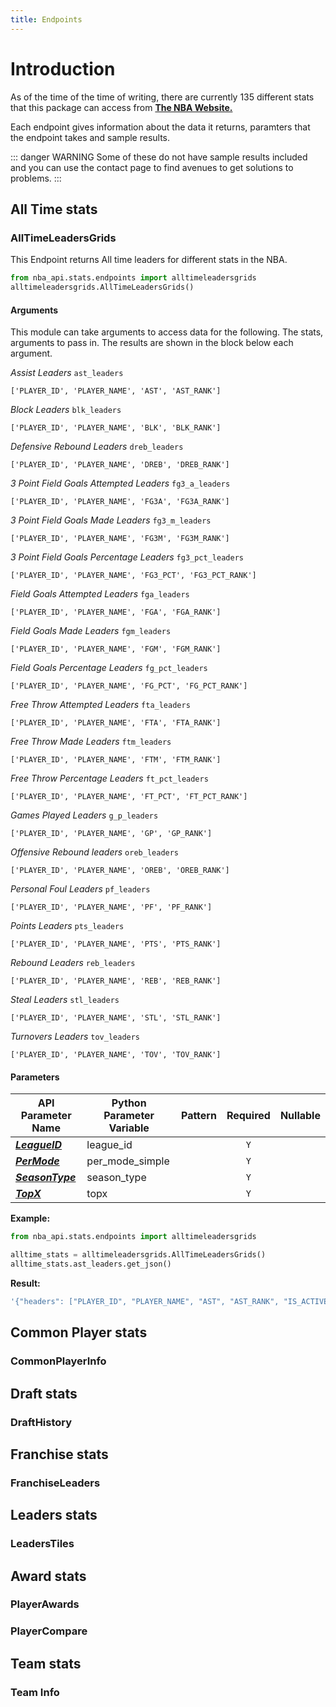 ```yaml
---
title: Endpoints
---
```


# Introduction
As of the time of the time of writing, there are currently 135 different stats that this package can access from [**The NBA Website.**](https://www.nba.com/stats/)

Each endpoint gives information about the data it returns, paramters that the endpoint takes and sample results. 

::: danger WARNING
Some of these do not have sample results included and you can use the contact page to find avenues to get solutions to problems. 
:::

## All Time stats

### AllTimeLeadersGrids
This Endpoint returns All time leaders for different stats in the NBA. 

``` python
from nba_api.stats.endpoints import alltimeleadersgrids
alltimeleadersgrids.AllTimeLeadersGrids()
```

#### **Arguments**
This module can take arguments to access data for the following. The stats, arguments to pass in. The results are shown in the block below each argument.


*Assist Leaders*  `ast_leaders`
```text
['PLAYER_ID', 'PLAYER_NAME', 'AST', 'AST_RANK']
```

*Block Leaders* `blk_leaders`
```text
['PLAYER_ID', 'PLAYER_NAME', 'BLK', 'BLK_RANK']
```

*Defensive Rebound Leaders* `dreb_leaders`
```text
['PLAYER_ID', 'PLAYER_NAME', 'DREB', 'DREB_RANK']
```

*3 Point Field Goals Attempted Leaders* `fg3_a_leaders`
```text
['PLAYER_ID', 'PLAYER_NAME', 'FG3A', 'FG3A_RANK']
```

*3 Point Field Goals Made Leaders* `fg3_m_leaders`
```text
['PLAYER_ID', 'PLAYER_NAME', 'FG3M', 'FG3M_RANK']
```
*3 Point Field Goals Percentage Leaders* `fg3_pct_leaders`
```text
['PLAYER_ID', 'PLAYER_NAME', 'FG3_PCT', 'FG3_PCT_RANK']
```

*Field Goals Attempted Leaders* `fga_leaders`
```text
['PLAYER_ID', 'PLAYER_NAME', 'FGA', 'FGA_RANK']
```

*Field Goals Made Leaders* `fgm_leaders`
```text
['PLAYER_ID', 'PLAYER_NAME', 'FGM', 'FGM_RANK']
```

*Field Goals Percentage Leaders* `fg_pct_leaders`
```text
['PLAYER_ID', 'PLAYER_NAME', 'FG_PCT', 'FG_PCT_RANK']
```

*Free Throw Attempted Leaders* `fta_leaders`
```text
['PLAYER_ID', 'PLAYER_NAME', 'FTA', 'FTA_RANK']
```

*Free Throw Made Leaders* `ftm_leaders`
```text
['PLAYER_ID', 'PLAYER_NAME', 'FTM', 'FTM_RANK']
```

*Free Throw Percentage Leaders* `ft_pct_leaders`
```text
['PLAYER_ID', 'PLAYER_NAME', 'FT_PCT', 'FT_PCT_RANK']
```

*Games Played Leaders* `g_p_leaders`
```text
['PLAYER_ID', 'PLAYER_NAME', 'GP', 'GP_RANK']
```

*Offensive Rebound leaders* `oreb_leaders`
```text
['PLAYER_ID', 'PLAYER_NAME', 'OREB', 'OREB_RANK']
```

*Personal Foul Leaders*  `pf_leaders`
```text
['PLAYER_ID', 'PLAYER_NAME', 'PF', 'PF_RANK']
```

*Points Leaders* `pts_leaders`
```text
['PLAYER_ID', 'PLAYER_NAME', 'PTS', 'PTS_RANK']
```

*Rebound Leaders* `reb_leaders`
```text
['PLAYER_ID', 'PLAYER_NAME', 'REB', 'REB_RANK']
```

*Steal Leaders* `stl_leaders`
```text
['PLAYER_ID', 'PLAYER_NAME', 'STL', 'STL_RANK']
```

*Turnovers Leaders* `tov_leaders`
```text
['PLAYER_ID', 'PLAYER_NAME', 'TOV', 'TOV_RANK']
```


#### Parameters


API Parameter Name | Python Parameter Variable | Pattern | Required | Nullable
------------ | ------------ | :-----------: | :---: | :---:
[_**LeagueID**_](https://github.com/swar/nba_api/blob/master/docs/nba_api/stats/library/parameters.md#LeagueID) | league_id |  | `Y` |  | 
[_**PerMode**_](https://github.com/swar/nba_api/blob/master/docs/nba_api/stats/library/parameters.md#PerMode) | per_mode_simple |  | `Y` |  | 
[_**SeasonType**_](https://github.com/swar/nba_api/blob/master/docs/nba_api/stats/library/parameters.md#SeasonType) | season_type |  | `Y` |  | 
[_**TopX**_](https://github.com/swar/nba_api/blob/master/docs/nba_api/stats/library/parameters.md#TopX) | topx |  | `Y` |  | 

**Example:** 

``` python
from nba_api.stats.endpoints import alltimeleadersgrids

alltime_stats = alltimeleadersgrids.AllTimeLeadersGrids()
alltime_stats.ast_leaders.get_json()
```
**Result:** 

``` js 
'{"headers": ["PLAYER_ID", "PLAYER_NAME", "AST", "AST_RANK", "IS_ACTIVE_FLAG"], "data": [[304, "John Stockton", 15806, 1, "N"], [467, "Jason Kidd", 12091, 2, "N"], [101108, "Chris Paul", 10977, 3, "Y"], [959, "Steve Nash", 10335, 4, "N"], [349, "Mark Jackson", 10334, 5, "N"], [77142, "Magic Johnson", 10141, 6, "N"], [2544, "LeBron James", 10045, 7, "Y"], [600015, "Oscar Robertson", 9887, 8, "N"], [78318, "Isiah Thomas", 9061, 9, "N"], [56, "Gary Payton", 8966, 10, "N"]]}'
```

<!-- I want to put an image here chief and I don't know how -->

<!-- Endpoint name
Endpoint description 
Endpoint Installation 
Endpoint Arguments [#### **Arguments**]
Endpoint Parameters [#### Parameters]
Endpoint Example [**Example:** ]
Endpoint results [**Result:** ] -->

## Common Player stats

### CommonPlayerInfo

## Draft stats

### DraftHistory

## Franchise stats

### FranchiseLeaders

## Leaders stats

### LeadersTiles

## Award stats

### PlayerAwards

### PlayerCompare

## Team stats

### Team Info



